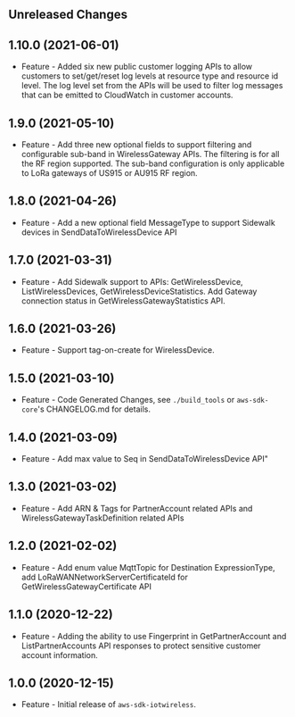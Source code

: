 Unreleased Changes
------------------

1.10.0 (2021-06-01)
------------------

* Feature - Added six new public customer logging APIs to allow customers to set/get/reset log levels at resource type and resource id level. The log level set from the APIs will be used to filter log messages that can be emitted to CloudWatch in customer accounts.

1.9.0 (2021-05-10)
------------------

* Feature - Add three new optional fields to support filtering and configurable sub-band in WirelessGateway APIs. The filtering is for all the RF region supported. The sub-band configuration is only applicable to LoRa gateways of US915 or AU915 RF region.

1.8.0 (2021-04-26)
------------------

* Feature - Add a new optional field MessageType to support Sidewalk devices in SendDataToWirelessDevice API

1.7.0 (2021-03-31)
------------------

* Feature - Add Sidewalk support to APIs: GetWirelessDevice, ListWirelessDevices, GetWirelessDeviceStatistics. Add Gateway connection status in GetWirelessGatewayStatistics API.

1.6.0 (2021-03-26)
------------------

* Feature - Support tag-on-create for WirelessDevice.

1.5.0 (2021-03-10)
------------------

* Feature - Code Generated Changes, see `./build_tools` or `aws-sdk-core`'s CHANGELOG.md for details.

1.4.0 (2021-03-09)
------------------

* Feature - Add max value to Seq in SendDataToWirelessDevice API"

1.3.0 (2021-03-02)
------------------

* Feature - Add ARN & Tags for PartnerAccount related APIs and WirelessGatewayTaskDefinition related APIs

1.2.0 (2021-02-02)
------------------

* Feature - Add enum value MqttTopic for Destination ExpressionType, add LoRaWANNetworkServerCertificateId for GetWirelessGatewayCertificate API

1.1.0 (2020-12-22)
------------------

* Feature - Adding the ability to use Fingerprint in GetPartnerAccount and ListPartnerAccounts API responses to protect sensitive customer account information.

1.0.0 (2020-12-15)
------------------

* Feature - Initial release of `aws-sdk-iotwireless`.

